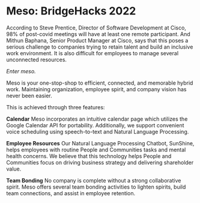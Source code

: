 # Meso: BridgeHacks 2022

According to Steve Prentice, Director of Software Development at Cisco, 98% of post-covid meetings will have at least one remote participant. And Mithun Baphana, Senior Product Manager at Cisco, says that this poses a serious challenge to companies trying to retain talent and build an inclusive work environment. It is also difficult for employees to manage several unconnected resources.

*Enter meso.*

Meso is your one-stop-shop to efficient, connected, and memorable hybrid work. Maintaining organization, employee spirit, and company vision has never been easier.

This is achieved through three features:

**Calendar**
Meso incorporates an intuitive calendar page which utilizes the Google Calendar API for portability. Additionally, we support convenient voice scheduling using speech-to-text and Natural Language Processing.

**Employee Resources**
Our Natural Language Processing Chatbot, SunShine, helps employees with routine People and Communities tasks and mental health concerns. We believe that this technology helps People and Communities focus on driving business strategy and delivering shareholder value.

**Team Bonding**
No company is complete without a strong collaborative spirit. Meso offers several team bonding activities to lighten spirits, build team connections, and assist in employee retention.
